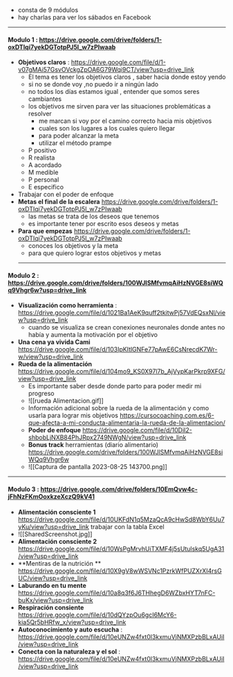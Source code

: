 - consta de 9 módulos
- hay charlas para ver los sábados en Facebook

------
#### Modulo 1 : https://drive.google.com/drive/folders/1-oxDTIqi7yekDGTotpPJ5l_w7zPIwaab
- **Objetivos claros** : https://drive.google.com/file/d/1-v07gMAi57GsvOVckgZpOA6G79Wqi9CT/view?usp=drive_link
	- El tema es tener los objetivos claros , saber hacia donde estoy yendo 
	- si no se donde voy ,no puedo ir a ningún lado 
	- no todos los días estamos igual , entender que somos seres cambiantes
	- los objetivos me sirven para ver las situaciones problemáticas a resolver
		- me marcan si voy por el camino correcto hacia mis objetivos 
		- cuales son los lugares a los cuales quiero llegar
		- para poder alcanzar la meta 
		- utilizar el método prampe
	- P positivo
	- R realista
	- A acordado
	- M medible
	- P personal
	- E especifico
- Trabajar con el poder de enfoque 
- **Metas el final de la escalera** https://drive.google.com/drive/folders/1-oxDTIqi7yekDGTotpPJ5l_w7zPIwaab
	- las metas se trata de los deseos que tenemos 
	- es importante tener por escrito esos deseos y metas 
- **Para que empezas** https://drive.google.com/drive/folders/1-oxDTIqi7yekDGTotpPJ5l_w7zPIwaab
	- conoces los objetivos y la meta 
	- para que quiero lograr estos objetivos y metas 
	----------------------------------------------------
	
	
	
#### Modulo 2 : https://drive.google.com/drive/folders/100WJlSMfvmqAiHzNVGE8siWQq9Vhgr6w?usp=drive_link
- **Visualización como herramienta** : https://drive.google.com/file/d/1021Ba1AeK9quff2tkitwPj57VdEQsxNl/view?usp=drive_link
	- cuando se visualiza se crean conexiones neuronales donde antes no había y aumenta la motivación por el objetivo 
- **Una cena ya vivida Cami** https://drive.google.com/file/d/103IpKItlGNFe77pAwE6CsNrecdK7Wr-w/view?usp=drive_link
- **Rueda de la alimentación** https://drive.google.com/file/d/104mo9_KS0X97l7b_AjVypKarPkrp9XFG/view?usp=drive_link
	- Es importante saber desde donde parto para poder medir mi progreso
	- ![[rueda Alimentacion.gif]]
	- Información adicional sobre la rueda de la alimentación y como usarla para lograr mis objetivos https://cursocoaching.com.es/6-que-afecta-a-mi-conducta-alimentaria-la-rueda-de-la-alimentacion/
	- **Poder de enfoque** https://drive.google.com/file/d/10DiI2-shbobLjNXB84PhJRpx2749NWgN/view?usp=drive_link
	- **Bonus track** herramientas (diario alimentario) https://drive.google.com/drive/folders/100WJlSMfvmqAiHzNVGE8siWQq9Vhgr6w
	- ![[Captura de pantalla 2023-08-25 143700.png]]
-------------------------------------------------

#### Modulo 3 : https://drive.google.com/drive/folders/10EmQvw4c-jFhNzFKmOoxkzeXczQ9kV41
- **Alimentación consciente 1** https://drive.google.com/file/d/10UKFdN1q5MzaQcA9cHwSd8WbY6Uu7yKu/view?usp=drive_link trabajar con la tabla Excel
- ![[SharedScreenshot.jpg]]
- **Alimentación consciente 2** https://drive.google.com/file/d/10WsPgMrvhUiTXMF4j5sUtulskq5UgA31/view?usp=drive_link
- **Mentiras de la nutrición ** https://drive.google.com/file/d/10X9gV8wWSVNc1PzrkWfPUZXrXI4rsGUC/view?usp=drive_link
- **Laburando en tu mente** https://drive.google.com/file/d/10a8q3f6J6THhegD6WZbxHYT7nFC-buKx/view?usp=drive_link
- **Respiración consiente** https://drive.google.com/file/d/10dQYzpOu6gcI6McY6-kia5Qr5bHRfw_x/view?usp=drive_link
- **Autoconocimiento y auto escucha** : https://drive.google.com/file/d/10eUNZw4fxt0l3kxmuVjNMXPzbBLxAUiI/view?usp=drive_link
- **Conecta con la naturaleza y el sol** : https://drive.google.com/file/d/10eUNZw4fxt0l3kxmuVjNMXPzbBLxAUiI/view?usp=drive_link